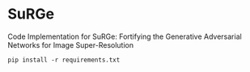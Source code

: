 # SuRGe
Code Implementation for SuRGe: Fortifying the Generative Adversarial Networks for Image Super-Resolution
```
pip install -r requirements.txt
```
